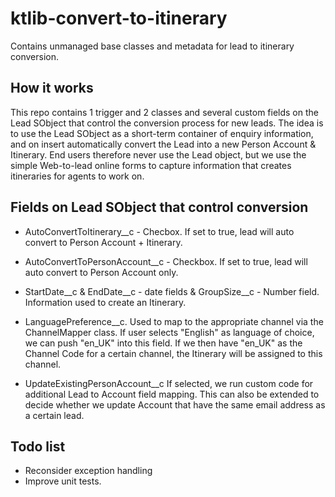 # ktlib-convert-to-itinerary

Contains unmanaged base classes and metadata for lead to itinerary conversion.

## How it works
This repo contains 1 trigger and 2 classes and several custom fields on the Lead SObject that control the conversion process for new leads.
The idea is to use the Lead SObject as a short-term container of enquiry information, and on insert automatically convert the Lead into a new Person Account & Itinerary.
End users therefore never use the Lead object, but we use the simple Web-to-lead online forms to capture information that creates itineraries for agents to work on.

## Fields on Lead SObject that control conversion
 * AutoConvertToItinerary__c - Checbox. If set to true, lead will auto convert to Person Account + Itinerary.

 * AutoConvertToPersonAccount__c - Checkbox. If set to true, lead will auto convert to Person Account only.

 * StartDate__c & EndDate__c - date fields & GroupSize__c - Number field. Information used to create an Itinerary.

 * LanguagePreference__c. Used to map to the appropriate channel via the ChannelMapper class. If user selects "English" as language of choice, we can push "en_UK" into this field. If we then have "en_UK" as the Channel Code for a certain channel, the Itinerary will be assigned to this channel.

 * UpdateExistingPersonAccount__c
 If selected, we run custom code for additional Lead to Account field mapping. This can also be extended to decide whether we update Account that have the same email address as a certain lead.

## Todo list
* Reconsider exception handling
* Improve unit tests.
